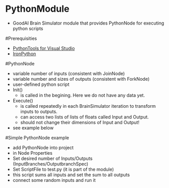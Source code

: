 # PythonModule
 - GoodAI Brain Simulator module that provides PythonNode for executing python scripts

#Prerequisities
 - [PythonTools for Visual Studio](http://microsoft.github.io/PTVS/)
 - [IronPython](http://ironpython.net/)

#PythonNode
 - variable number of inputs (consistent with JoinNode)
 - variable number and sizes of outputs (consistent with ForkNode)
 - user-defined python script
  - Init()
    - is called in the begining. Here we do not have any data yet.
  - Execute()
    - is called repeatedly in each BrainSimulator iteration to transform inputs to outputs.
    - can access two lists of lists of floats called Input and Output.
    - should not change their dimensions of Input and Output!
  - see example below


#Simple PythonNode example
 - add PythonNode into project
 - in Node Properties
  - Set desired number of Inputs/Outputs (InputBranches/OutputbranchSpec)
  - Set ScriptFile to test.py (it is part of the module)
   - this script sums all inputs and set the sum to all outputs
 - connect some random inputs and run it
